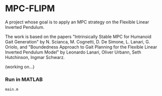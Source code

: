 # MPC-FLIPM
A project whose goal is to apply an MPC strategy on the Flexible Linear Inverted Pendulum.

The work is based on the papers "Intrinsically Stable MPC for Humanoid Gait Generation" by N. Scianca, M. Cognetti, D. De Simone, L. Lanari, G. Oriolo, 
and "Boundedness Approach to Gait Planning for the Flexible Linear Inverted Pendulum Model" by Leonardo Lanari, Oliver Urbann, Seth Hutchinson, Ingmar Schwarz.   

(working on...)

### Run in MATLAB

```
main.m
```
